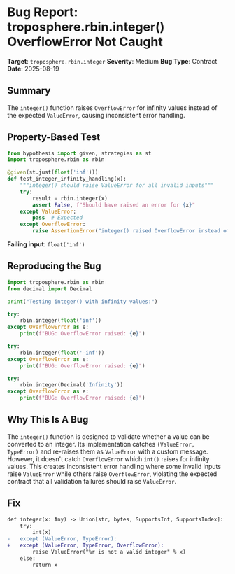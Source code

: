 # Bug Report: troposphere.rbin.integer() OverflowError Not Caught

**Target**: `troposphere.rbin.integer`
**Severity**: Medium
**Bug Type**: Contract
**Date**: 2025-08-19

## Summary

The `integer()` function raises `OverflowError` for infinity values instead of the expected `ValueError`, causing inconsistent error handling.

## Property-Based Test

```python
from hypothesis import given, strategies as st
import troposphere.rbin as rbin

@given(st.just(float('inf')))
def test_integer_infinity_handling(x):
    """integer() should raise ValueError for all invalid inputs"""
    try:
        result = rbin.integer(x)
        assert False, f"Should have raised an error for {x}"
    except ValueError:
        pass  # Expected
    except OverflowError:
        raise AssertionError("integer() raised OverflowError instead of ValueError")
```

**Failing input**: `float('inf')`

## Reproducing the Bug

```python
import troposphere.rbin as rbin
from decimal import Decimal

print("Testing integer() with infinity values:")

try:
    rbin.integer(float('inf'))
except OverflowError as e:
    print(f"BUG: OverflowError raised: {e}")

try:
    rbin.integer(float('-inf'))
except OverflowError as e:
    print(f"BUG: OverflowError raised: {e}")

try:
    rbin.integer(Decimal('Infinity'))
except OverflowError as e:
    print(f"BUG: OverflowError raised: {e}")
```

## Why This Is A Bug

The `integer()` function is designed to validate whether a value can be converted to an integer. Its implementation catches `(ValueError, TypeError)` and re-raises them as `ValueError` with a custom message. However, it doesn't catch `OverflowError` which `int()` raises for infinity values. This creates inconsistent error handling where some invalid inputs raise `ValueError` while others raise `OverflowError`, violating the expected contract that all validation failures should raise `ValueError`.

## Fix

```diff
def integer(x: Any) -> Union[str, bytes, SupportsInt, SupportsIndex]:
    try:
        int(x)
-   except (ValueError, TypeError):
+   except (ValueError, TypeError, OverflowError):
        raise ValueError("%r is not a valid integer" % x)
    else:
        return x
```
